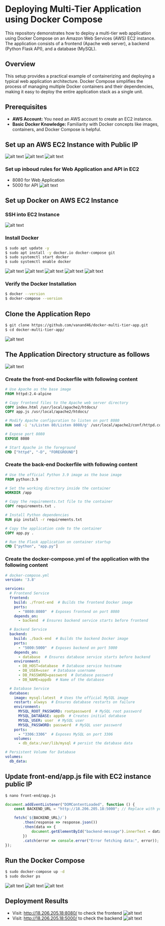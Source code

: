 # Deploying Multi-Tier Application using Docker Compose
This repository demonstrates how to deploy a multi-tier web application using Docker Compose on an Amazon Web Services (AWS) EC2 instance. 
The application consists of a frontend (Apache web server), a backend (Python Flask API), and a database (MySQL).

## Overview
This setup provides a practical example of containerizing and deploying a typical web application architecture. 
Docker Compose simplifies the process of managing multiple Docker containers and their dependencies, making it easy to deploy the entire application stack as a single unit.

## Prerequisites
* **AWS Account:** You need an AWS account to create an EC2 instance.
* **Basic Docker Knowledge:** Familiarity with Docker concepts like images, containers, and Docker Compose is helpful.

## Set up an AWS EC2 Instance with Public IP
![alt text](images/image-ec2-1.png)
![alt text](images/ec2-2.png)
![alt text](images/ec2-3.png)

### Set up inboud rules for Web Application and API in EC2
- 8080 for Web Application
- 5000 for API
![alt text](images/ec2-4.png)

## Set up Docker on AWS EC2 Instance
### SSH into EC2 Instance
![alt text](images/setup-1.png)
### Install Docker
```bash
$ sudo apt update -y
$ sudo apt install -y docker.io docker-compose git
$ sudo systemctl start docker
$ sudo systemctl enable docker
```
![alt text](images/setup-2.png)
![alt text](images/setup-3.png)
![alt text](images/setup-4.png)
![alt text](images/setup-5.png)
![alt text](images/setup-6.png)

### Verify the Docker Installation
```bash
$ docker --version
$ docker-compose --version
```

## Clone the Application Repo
```bash
$ git clone https://github.com/vanand46/docker-multi-tier-app.git
$ cd docker-multi-tier-app/
```
![alt text](images/repo-1.png)


## The Application Directory structure as follows
![alt text](images/image.png)

### Create the front-end Dockerfile with following content
```Dockerfile
# Use Apache as the base image
FROM httpd:2.4-alpine

# Copy frontend files to the Apache web server directory
COPY index.html /usr/local/apache2/htdocs/
COPY app.js /usr/local/apache2/htdocs/

# Modify Apache configuration to listen on port 8080
RUN sed -i 's/Listen 80/Listen 8080/g' /usr/local/apache2/conf/httpd.conf

# Expose port 8080
EXPOSE 8080

# Start Apache in the foreground
CMD ["httpd", "-D", "FOREGROUND"]
```

### Create the back-end Dockerfile with following content
```Dockerfile
# Use the official Python 3.9 image as the base image
FROM python:3.9

# Set the working directory inside the container
WORKDIR /app

# Copy the requirements.txt file to the container
COPY requirements.txt .

# Install Python dependencies
RUN pip install -r requirements.txt

# Copy the application code to the container
COPY app.py .

# Run the Flask application on container startup
CMD ["python", "app.py"]
```

### Create the docker-compose.yml of the application with the following content
```yml
# docker-compose.yml
version: '3.8'

services:
  # Frontend Service
  frontend:
    build: ./front-end  # Builds the frontend Docker image
    ports:
      - "8080:8080"  # Exposes frontend on port 8080
    depends_on:
      - backend  # Ensures backend service starts before frontend

  # Backend Service
  backend:
    build: ./back-end  # Builds the backend Docker image
    ports:
      - "5000:5000"  # Exposes backend on port 5000
    depends_on:
      - database  # Ensures database service starts before backend
    environment:
      - DB_HOST=database  # Database service hostname
      - DB_USER=user  # Database username
      - DB_PASSWORD=password  # Database password
      - DB_NAME=appdb  # Name of the database

  # Database Service
  database:
    image: mysql:latest  # Uses the official MySQL image
    restart: always  # Ensures database restarts on failure
    environment:
      MYSQL_ROOT_PASSWORD: rootpassword  # MySQL root password
      MYSQL_DATABASE: appdb  # Creates initial database
      MYSQL_USER: user  # MySQL user
      MYSQL_PASSWORD: password  # MySQL user password
    ports:
      - "3306:3306"  # Exposes MySQL on port 3306
    volumes:
      - db_data:/var/lib/mysql # persist the database data

# Persistent Volume for Database
volumes:
  db_data: 
```

## Update front-end/app.js file with EC2 instance public IP
```bash
$ nano front-end/app.js
```
```js
document.addEventListener("DOMContentLoaded", function () {
    const BACKEND_URL = "http://18.206.205.18:5000"; // Replace with your actual public IP

    fetch(`${BACKEND_URL}/`)
        .then(response => response.json())
        .then(data => {
            document.getElementById("backend-message").innerText = data.message;
        })
        .catch(error => console.error("Error fetching data:", error));
});
```

## Run the Docker Compose
```bash
$ sudo docker-compose up -d 
$ sudo docker ps
```
![alt text](images/compose-1.png)
![alt text](images/compose-2.png)
![alt text](images/compose-3.png)

## Deployment Results

- Visit: http://18.206.205.18:8080/ to check the frontend
![alt text](images/output-1.png)
- Visit: http://18.206.205.18:5000/ to check the backend
![alt text](images/output-2.png)

